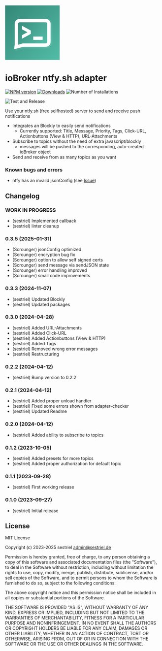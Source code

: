 ![Logo](admin/ntfy.png)
# ioBroker ntfy.sh adapter

[![NPM version](https://img.shields.io/npm/v/iobroker.ntfy.svg)](https://www.npmjs.com/package/iobroker.ntfy) [![Downloads](https://img.shields.io/npm/dm/iobroker.ntfy.svg)](https://www.npmjs.com/package/iobroker.ntfy) ![Number of Installations](https://iobroker.live/badges/ntfy-installed.svg) 

![Test and Release](https://github.com/sestriel/ioBroker.ntfy/workflows/Test%20and%20Release/badge.svg)

Use your ntfy.sh (free selfhosted) server to send and receive push notifications

* Integrates an Blockly to easily send notifications
  - Currently supported: Title, Message, Priority, Tags, Click-URL, Actionbuttons (View & HTTP), URL-Attachments
* Subscribe to topics without the need of extra javascript/blockly 
  - messages will be pushed to the corresponding, auto-created ioBroker object
* Send and receive from as many topics as you want

### Known bugs and errors
* ntfy has an invalid jsonConfig (see [Issue](https://github.com/ioBroker/adapter-react-v5/issues/292))

## Changelog
<!--
	Placeholder for the next version (at the beginning of the line):
	### **WORK IN PROGRESS**
-->

### **WORK IN PROGRESS**
* (sestriel) Implemented callback
* (sestriel) linter cleanup

### 0.3.5 (2025-01-31)
* (Scrounger) jsonConfig optimized
* (Scrounger) encryption bug fix
* (Scrounger) option to allow self signed certs
* (Scrounger) send message via sendJSON state
* (Scrounger) error handling improved
* (Scrounger) small code improvements

### 0.3.3 (2024-11-07)
* (sestriel) Updated Blockly
* (sestriel) Updated packages

### 0.3.0 (2024-04-28)
* (sestriel) Added URL-Attachments
* (sestriel) Added Click-URL
* (sestriel) Added Actionbuttons (View & HTTP)
* (sestriel) Added Tags
* (sestriel) Removed wrong error messages
* (sestriel) Restructuring

### 0.2.2 (2024-04-12)
* (sestriel) Bump version to 0.2.2

### 0.2.1 (2024-04-12)
* (sestriel) Added proper unload handler
* (sestriel) Fixed some errors shown from adapter-checker
* (sestriel) Updated Readme

### 0.2.0 (2024-04-12)
* (sestriel) Added ability to subscribe to topics

### 0.1.2 (2023-10-05)
* (sestriel) Added presets for more topics
* (sestriel) Added proper authorization for default topic

### 0.1.1 (2023-09-28)
* (sestriel) First working release

### 0.1.0 (2023-09-27)
* (sestriel) Initial release

## License
MIT License

Copyright (c) 2023-2025 sestriel <admin@sestriel.de>

Permission is hereby granted, free of charge, to any person obtaining a copy
of this software and associated documentation files (the "Software"), to deal
in the Software without restriction, including without limitation the rights
to use, copy, modify, merge, publish, distribute, sublicense, and/or sell
copies of the Software, and to permit persons to whom the Software is
furnished to do so, subject to the following conditions:

The above copyright notice and this permission notice shall be included in all
copies or substantial portions of the Software.

THE SOFTWARE IS PROVIDED "AS IS", WITHOUT WARRANTY OF ANY KIND, EXPRESS OR
IMPLIED, INCLUDING BUT NOT LIMITED TO THE WARRANTIES OF MERCHANTABILITY,
FITNESS FOR A PARTICULAR PURPOSE AND NONINFRINGEMENT. IN NO EVENT SHALL THE
AUTHORS OR COPYRIGHT HOLDERS BE LIABLE FOR ANY CLAIM, DAMAGES OR OTHER
LIABILITY, WHETHER IN AN ACTION OF CONTRACT, TORT OR OTHERWISE, ARISING FROM,
OUT OF OR IN CONNECTION WITH THE SOFTWARE OR THE USE OR OTHER DEALINGS IN THE
SOFTWARE.